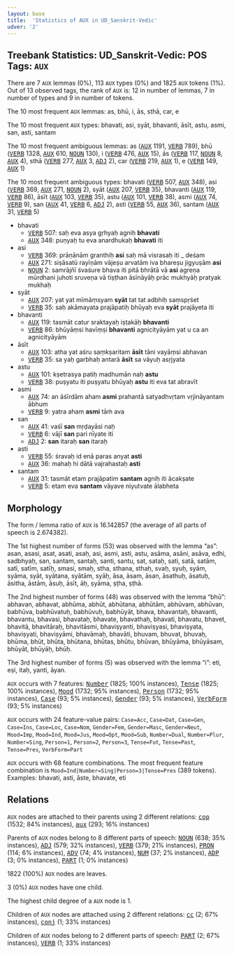 ```yaml
---
layout: base
title:  'Statistics of AUX in UD_Sanskrit-Vedic'
udver: '2'
---
```


## Treebank Statistics: UD_Sanskrit-Vedic: POS Tags: `AUX`

There are 7 `AUX` lemmas (0%), 113 `AUX` types (0%) and 1825 `AUX` tokens (1%).
Out of 13 observed tags, the rank of `AUX` is: 12 in number of lemmas, 7 in number of types and 9 in number of tokens.

The 10 most frequent `AUX` lemmas: as, bhū, i, ās, sthā, car, e

The 10 most frequent `AUX` types:  bhavati, asi, syāt, bhavanti, āsīt, astu, asmi, san, asti, santam

The 10 most frequent ambiguous lemmas: as (<tt><a href="sa_vedic-pos-AUX.html">AUX</a></tt> 1191, <tt><a href="sa_vedic-pos-VERB.html">VERB</a></tt> 789), bhū (<tt><a href="sa_vedic-pos-VERB.html">VERB</a></tt> 1328, <tt><a href="sa_vedic-pos-AUX.html">AUX</a></tt> 610, <tt><a href="sa_vedic-pos-NOUN.html">NOUN</a></tt> 130), i (<tt><a href="sa_vedic-pos-VERB.html">VERB</a></tt> 476, <tt><a href="sa_vedic-pos-AUX.html">AUX</a></tt> 15), ās (<tt><a href="sa_vedic-pos-VERB.html">VERB</a></tt> 117, <tt><a href="sa_vedic-pos-NOUN.html">NOUN</a></tt> 8, <tt><a href="sa_vedic-pos-AUX.html">AUX</a></tt> 4), sthā (<tt><a href="sa_vedic-pos-VERB.html">VERB</a></tt> 277, <tt><a href="sa_vedic-pos-AUX.html">AUX</a></tt> 3, <tt><a href="sa_vedic-pos-ADJ.html">ADJ</a></tt> 2), car (<tt><a href="sa_vedic-pos-VERB.html">VERB</a></tt> 219, <tt><a href="sa_vedic-pos-AUX.html">AUX</a></tt> 1), e (<tt><a href="sa_vedic-pos-VERB.html">VERB</a></tt> 149, <tt><a href="sa_vedic-pos-AUX.html">AUX</a></tt> 1)

The 10 most frequent ambiguous types:  bhavati (<tt><a href="sa_vedic-pos-VERB.html">VERB</a></tt> 507, <tt><a href="sa_vedic-pos-AUX.html">AUX</a></tt> 348), asi (<tt><a href="sa_vedic-pos-VERB.html">VERB</a></tt> 369, <tt><a href="sa_vedic-pos-AUX.html">AUX</a></tt> 271, <tt><a href="sa_vedic-pos-NOUN.html">NOUN</a></tt> 2), syāt (<tt><a href="sa_vedic-pos-AUX.html">AUX</a></tt> 207, <tt><a href="sa_vedic-pos-VERB.html">VERB</a></tt> 35), bhavanti (<tt><a href="sa_vedic-pos-AUX.html">AUX</a></tt> 119, <tt><a href="sa_vedic-pos-VERB.html">VERB</a></tt> 86), āsīt (<tt><a href="sa_vedic-pos-AUX.html">AUX</a></tt> 103, <tt><a href="sa_vedic-pos-VERB.html">VERB</a></tt> 35), astu (<tt><a href="sa_vedic-pos-AUX.html">AUX</a></tt> 101, <tt><a href="sa_vedic-pos-VERB.html">VERB</a></tt> 38), asmi (<tt><a href="sa_vedic-pos-AUX.html">AUX</a></tt> 74, <tt><a href="sa_vedic-pos-VERB.html">VERB</a></tt> 9), san (<tt><a href="sa_vedic-pos-AUX.html">AUX</a></tt> 41, <tt><a href="sa_vedic-pos-VERB.html">VERB</a></tt> 6, <tt><a href="sa_vedic-pos-ADJ.html">ADJ</a></tt> 2), asti (<tt><a href="sa_vedic-pos-VERB.html">VERB</a></tt> 55, <tt><a href="sa_vedic-pos-AUX.html">AUX</a></tt> 36), santam (<tt><a href="sa_vedic-pos-AUX.html">AUX</a></tt> 31, <tt><a href="sa_vedic-pos-VERB.html">VERB</a></tt> 5)


* bhavati
  * <tt><a href="sa_vedic-pos-VERB.html">VERB</a></tt> 507: saḥ eva asya gṛhyaḥ agniḥ <b>bhavati</b>
  * <tt><a href="sa_vedic-pos-AUX.html">AUX</a></tt> 348: puṇyaḥ tu eva anardhukaḥ <b>bhavati</b> iti
* asi
  * <tt><a href="sa_vedic-pos-VERB.html">VERB</a></tt> 369: prāṇānām granthiḥ <b>asi</b> saḥ mā visrasaḥ iti _ deśam
  * <tt><a href="sa_vedic-pos-AUX.html">AUX</a></tt> 271: siṣāsatū rayīṇām vājeṣu arvatām iva bhareṣu jigyuṣām <b>asi</b>
  * <tt><a href="sa_vedic-pos-NOUN.html">NOUN</a></tt> 2: samrājñī śvaśure bhava iti pitā bhrātā vā <b>asi</b> agreṇa mūrdhani juhoti sruveṇa vā tiṣṭhan āsīnāyāḥ prāc mukhyāḥ pratyak mukhaḥ
* syāt
  * <tt><a href="sa_vedic-pos-AUX.html">AUX</a></tt> 207: yat yat mīmāṃsyam <b>syāt</b> tat tat adbhiḥ saṃspṛśet
  * <tt><a href="sa_vedic-pos-VERB.html">VERB</a></tt> 35: saḥ akāmayata prajāpatiḥ bhūyaḥ eva <b>syāt</b> prajāyeta iti
* bhavanti
  * <tt><a href="sa_vedic-pos-AUX.html">AUX</a></tt> 119: tasmāt catur sraktayaḥ iṣṭakāḥ <b>bhavanti</b>
  * <tt><a href="sa_vedic-pos-VERB.html">VERB</a></tt> 86: bhūyāṃsi havīṃṣi <b>bhavanti</b> agnicityāyām yat u ca an agnicityāyām
* āsīt
  * <tt><a href="sa_vedic-pos-AUX.html">AUX</a></tt> 103: atha yat aśru saṃkṣaritam <b>āsīt</b> tāni vayāṃsi abhavan
  * <tt><a href="sa_vedic-pos-VERB.html">VERB</a></tt> 35: sa yaḥ garbhaḥ antarā <b>āsīt</b> sa vāyuḥ asṛjyata
* astu
  * <tt><a href="sa_vedic-pos-AUX.html">AUX</a></tt> 101: kṣetrasya patiḥ madhumān naḥ <b>astu</b>
  * <tt><a href="sa_vedic-pos-VERB.html">VERB</a></tt> 38: puṣyatu iti puṣyatu bhūyaḥ <b>astu</b> iti eva tat abravīt
* asmi
  * <tt><a href="sa_vedic-pos-AUX.html">AUX</a></tt> 74: an āśīrdām aham <b>asmi</b> prahantā satyadhvṛtam vṛjināyantam ābhum
  * <tt><a href="sa_vedic-pos-VERB.html">VERB</a></tt> 9: yatra aham <b>asmi</b> tāṁ ava
* san
  * <tt><a href="sa_vedic-pos-AUX.html">AUX</a></tt> 41: vaśī <b>san</b> mṛḍayāsi naḥ
  * <tt><a href="sa_vedic-pos-VERB.html">VERB</a></tt> 6: vājī <b>san</b> pari nīyate iti
  * <tt><a href="sa_vedic-pos-ADJ.html">ADJ</a></tt> 2: <b>san</b> itaraḥ <b>san</b> itaraḥ
* asti
  * <tt><a href="sa_vedic-pos-VERB.html">VERB</a></tt> 55: śravaḥ id enā paras anyat <b>asti</b>
  * <tt><a href="sa_vedic-pos-AUX.html">AUX</a></tt> 36: mahaḥ hi dātā vajrahastaḥ <b>asti</b>
* santam
  * <tt><a href="sa_vedic-pos-AUX.html">AUX</a></tt> 31: tasmāt etam prajāpatim <b>santam</b> agniḥ iti ācakṣate
  * <tt><a href="sa_vedic-pos-VERB.html">VERB</a></tt> 5: etam eva <b>santam</b> vāyave niyutvate ālabheta

## Morphology

The form / lemma ratio of `AUX` is 16.142857 (the average of all parts of speech is 2.674382).

The 1st highest number of forms (53) was observed with the lemma “as”: asan, asasi, asat, asati, asaḥ, asi, asmi, asti, astu, asāma, asāni, asāva, edhi, sadbhyaḥ, san, santam, santaḥ, santi, santu, sat, sataḥ, sati, satā, satām, satī, satīm, satīḥ, smasi, smaḥ, stha, sthana, sthaḥ, svaḥ, syuḥ, syām, syāma, syāt, syātana, syātām, syāḥ, āsa, āsam, āsan, āsathuḥ, āsatuḥ, āsitha, āstām, āsuḥ, āsīt, āḥ, ṣyāma, ṣṭha, ṣṭhā.

The 2nd highest number of forms (48) was observed with the lemma “bhū”: abhavan, abhavat, abhūma, abhūt, abhūtana, abhūtām, abhūvam, abhūvan, babhūva, babhūvatuḥ, babhūvuḥ, babhūyāt, bhava, bhavantaḥ, bhavanti, bhavantu, bhavasi, bhavataḥ, bhavate, bhavathaḥ, bhavati, bhavatu, bhavet, bhavitā, bhavitāraḥ, bhavitāsmi, bhaviṣyanti, bhaviṣyasi, bhaviṣyata, bhaviṣyati, bhaviṣyāmi, bhavāmaḥ, bhavāti, bhuvam, bhuvat, bhuvaḥ, bhūma, bhūt, bhūta, bhūtana, bhūtas, bhūtu, bhūvan, bhūyāma, bhūyāsam, bhūyāt, bhūyāḥ, bhūḥ.

The 3rd highest number of forms (5) was observed with the lemma “i”: eti, eṣi, itaḥ, yanti, āyan.

`AUX` occurs with 7 features: <tt><a href="sa_vedic-feat-Number.html">Number</a></tt> (1825; 100% instances), <tt><a href="sa_vedic-feat-Tense.html">Tense</a></tt> (1825; 100% instances), <tt><a href="sa_vedic-feat-Mood.html">Mood</a></tt> (1732; 95% instances), <tt><a href="sa_vedic-feat-Person.html">Person</a></tt> (1732; 95% instances), <tt><a href="sa_vedic-feat-Case.html">Case</a></tt> (93; 5% instances), <tt><a href="sa_vedic-feat-Gender.html">Gender</a></tt> (93; 5% instances), <tt><a href="sa_vedic-feat-VerbForm.html">VerbForm</a></tt> (93; 5% instances)

`AUX` occurs with 24 feature-value pairs: `Case=Acc`, `Case=Dat`, `Case=Gen`, `Case=Ins`, `Case=Loc`, `Case=Nom`, `Gender=Fem`, `Gender=Masc`, `Gender=Neut`, `Mood=Imp`, `Mood=Ind`, `Mood=Jus`, `Mood=Opt`, `Mood=Sub`, `Number=Dual`, `Number=Plur`, `Number=Sing`, `Person=1`, `Person=2`, `Person=3`, `Tense=Fut`, `Tense=Past`, `Tense=Pres`, `VerbForm=Part`

`AUX` occurs with 68 feature combinations.
The most frequent feature combination is `Mood=Ind|Number=Sing|Person=3|Tense=Pres` (389 tokens).
Examples: bhavati, asti, āste, bhavate, eti


## Relations

`AUX` nodes are attached to their parents using 2 different relations: <tt><a href="sa_vedic-dep-cop.html">cop</a></tt> (1532; 84% instances), <tt><a href="sa_vedic-dep-aux.html">aux</a></tt> (293; 16% instances)

Parents of `AUX` nodes belong to 8 different parts of speech: <tt><a href="sa_vedic-pos-NOUN.html">NOUN</a></tt> (638; 35% instances), <tt><a href="sa_vedic-pos-ADJ.html">ADJ</a></tt> (579; 32% instances), <tt><a href="sa_vedic-pos-VERB.html">VERB</a></tt> (379; 21% instances), <tt><a href="sa_vedic-pos-PRON.html">PRON</a></tt> (114; 6% instances), <tt><a href="sa_vedic-pos-ADV.html">ADV</a></tt> (74; 4% instances), <tt><a href="sa_vedic-pos-NUM.html">NUM</a></tt> (37; 2% instances), <tt><a href="sa_vedic-pos-ADP.html">ADP</a></tt> (3; 0% instances), <tt><a href="sa_vedic-pos-PART.html">PART</a></tt> (1; 0% instances)

1822 (100%) `AUX` nodes are leaves.

3 (0%) `AUX` nodes have one child.

The highest child degree of a `AUX` node is 1.

Children of `AUX` nodes are attached using 2 different relations: <tt><a href="sa_vedic-dep-cc.html">cc</a></tt> (2; 67% instances), <tt><a href="sa_vedic-dep-conj.html">conj</a></tt> (1; 33% instances)

Children of `AUX` nodes belong to 2 different parts of speech: <tt><a href="sa_vedic-pos-PART.html">PART</a></tt> (2; 67% instances), <tt><a href="sa_vedic-pos-VERB.html">VERB</a></tt> (1; 33% instances)

